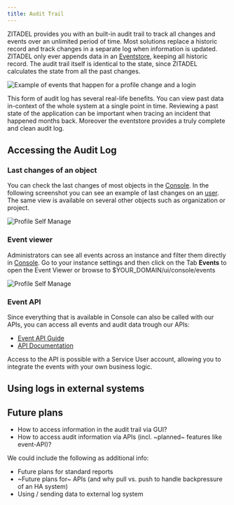 ```yaml
---
title: Audit Trail
---
```


ZITADEL provides you with an built-in audit trail to track all changes and events over an unlimited period of time.
Most solutions replace a historic record and track changes in a separate log when information is updated.
ZITADEL only ever appends data in an [Eventstore](https://docs.zitadel.com/docs/concepts/eventstore), keeping all historic record.
The audit trail itself is identical to the state, since ZITADEL calculates the state from all the past changes.

![Example of events that happen for a profile change and a login](/img/concepts/audit-trail/audit-log-events.png)

This form of audit log has several real-life benefits.
You can view past data in-context of the whole system at a single point in time.
Reviewing a past state of the application can be important when tracing an incident that happened months back. Moreover the eventstore provides a truly complete and clean audit log.

## Accessing the Audit Log

### Last changes of an object

You can check the last changes of most objects in the [Console](docs/guides/manage/console/overview).
In the following screenshot you can see an example of last changes on an [user](/docs/guides/manage/console/users).
The same view is available on several other objects such as organization or project.

![Profile Self Manage](/img/guides/console/myprofile.png)

### Event viewer

Administrators can see all events across an instance and filter them directly in [Console](docs/guides/manage/console/overview).
Go to your instance settings and then click on the Tab **Events** to open the Event Viewer or browse to $YOUR_DOMAIN/ui/console/events  

![Profile Self Manage](/img/concepts/audit-trail/event-viewer.png)

### Event API

Since everything that is available in Console can also be called with our APIs, you can access all events and audit data trough our APIs:

- [Event API Guide](https://zitadel.com/docs/guides/integrate/event-api)
- [API Documentation](https://zitadel.com/docs/category/apis/admin/events)

Access to the API is possible with a Service User account, allowing you to integrate the events with your own business logic.

## Using logs in external systems

## Future plans

- How to access information in the audit trail via GUI?
- How to access audit information via APIs (incl. ~planned~ features like event-API)?

We could include the following as additional info: 
- Future plans for standard reports
- ~Future plans for~ APIs (and why pull vs. push to handle backpressure of an HA system)
- Using / sending data to external log system